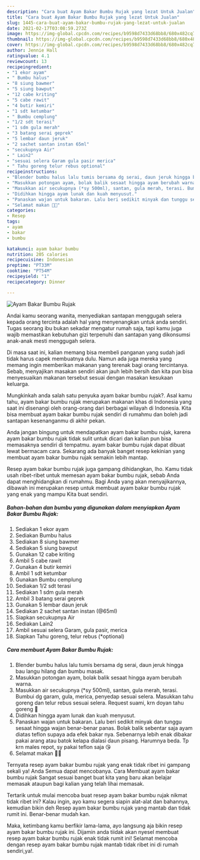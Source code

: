 ```yaml
---
description: "Cara buat Ayam Bakar Bumbu Rujak yang lezat Untuk Jualan"
title: "Cara buat Ayam Bakar Bumbu Rujak yang lezat Untuk Jualan"
slug: 1445-cara-buat-ayam-bakar-bumbu-rujak-yang-lezat-untuk-jualan
date: 2021-02-17T03:08:59.273Z
image: https://img-global.cpcdn.com/recipes/b9598d7433d68bb8/680x482cq70/ayam-bakar-bumbu-rujak-foto-resep-utama.jpg
thumbnail: https://img-global.cpcdn.com/recipes/b9598d7433d68bb8/680x482cq70/ayam-bakar-bumbu-rujak-foto-resep-utama.jpg
cover: https://img-global.cpcdn.com/recipes/b9598d7433d68bb8/680x482cq70/ayam-bakar-bumbu-rujak-foto-resep-utama.jpg
author: Jennie Hall
ratingvalue: 4.1
reviewcount: 13
recipeingredient:
- "1 ekor ayam"
- " Bumbu halus"
- "8 siung bawmer"
- "5 siung bawput"
- "12 cabe kriting"
- "5 cabe rawit"
- "4 butir kemiri"
- "1 sdt ketumbar"
- " Bumbu cemplung"
- "1/2 sdt terasi"
- "1 sdm gula merah"
- "3 batang serai geprek"
- "5 lembar daun jeruk"
- "2 sachet santan instan 65ml"
- "secukupnya Air"
- " Lain2"
- "sesuai selera Garam gula pasir merica"
- " Tahu goreng telur rebus optional"
recipeinstructions:
- "Blender bumbu halus lalu tumis bersama dg serai, daun jeruk hingga bau langu hilang dan bumbu masak."
- "Masukkan potongan ayam, bolak balik sesaat hingga ayam berubah warna."
- "Masukkan air secukupnya (*sy 500ml), santan, gula merah, terasi. Bumbui dg garam, gula, merica, penyedap sesuai selera. Masukkan tahu goreng dan telur rebus sesuai selera. Request suami, krn doyan tahu goreng 🤭"
- "Didihkan hingga ayam lunak dan kuah menyusut."
- "Panaskan wajan untuk bakaran. Lalu beri sedikit minyak dan tunggu sesaat hingga wajan benar-benar panas. Bolak balik sebentar saja ayam diatas teflon supaya ada efek bakar nya. Sebenarnya lebih enak dibakar pakai arang atau batok kelapa dialasi daun pisang. Harumnya beda. Tp krn males repot, sy pakai teflon saja 😘"
- "Selamat makan 🍚🍗"
categories:
- Resep
tags:
- ayam
- bakar
- bumbu

katakunci: ayam bakar bumbu 
nutrition: 205 calories
recipecuisine: Indonesian
preptime: "PT33M"
cooktime: "PT54M"
recipeyield: "1"
recipecategory: Dinner

---
```



![Ayam Bakar Bumbu Rujak](https://img-global.cpcdn.com/recipes/b9598d7433d68bb8/680x482cq70/ayam-bakar-bumbu-rujak-foto-resep-utama.jpg)

Andai kamu seorang wanita, menyediakan santapan menggugah selera kepada orang tercinta adalah hal yang menyenangkan untuk anda sendiri. Tugas seorang ibu bukan sekadar mengatur rumah saja, tapi kamu juga wajib memastikan kebutuhan gizi terpenuhi dan santapan yang dikonsumsi anak-anak mesti menggugah selera.

Di masa  saat ini, kalian memang bisa membeli panganan yang sudah jadi tidak harus capek membuatnya dulu. Namun ada juga mereka yang memang ingin memberikan makanan yang terenak bagi orang tercintanya. Sebab, menyajikan masakan sendiri akan jauh lebih bersih dan kita pun bisa menyesuaikan makanan tersebut sesuai dengan masakan kesukaan keluarga. 



Mungkinkah anda salah satu penyuka ayam bakar bumbu rujak?. Asal kamu tahu, ayam bakar bumbu rujak merupakan makanan khas di Indonesia yang saat ini disenangi oleh orang-orang dari berbagai wilayah di Indonesia. Kita bisa membuat ayam bakar bumbu rujak sendiri di rumahmu dan boleh jadi santapan kesenanganmu di akhir pekan.

Anda jangan bingung untuk mendapatkan ayam bakar bumbu rujak, karena ayam bakar bumbu rujak tidak sulit untuk dicari dan kalian pun bisa memasaknya sendiri di tempatmu. ayam bakar bumbu rujak dapat dibuat lewat bermacam cara. Sekarang ada banyak banget resep kekinian yang membuat ayam bakar bumbu rujak semakin lebih mantap.

Resep ayam bakar bumbu rujak juga gampang dihidangkan, lho. Kamu tidak usah ribet-ribet untuk memesan ayam bakar bumbu rujak, sebab Anda dapat menghidangkan di rumahmu. Bagi Anda yang akan menyajikannya, dibawah ini merupakan resep untuk membuat ayam bakar bumbu rujak yang enak yang mampu Kita buat sendiri.

<!--inarticleads1-->

##### Bahan-bahan dan bumbu yang digunakan dalam menyiapkan Ayam Bakar Bumbu Rujak:

1. Sediakan 1 ekor ayam
1. Sediakan  Bumbu halus
1. Sediakan 8 siung bawmer
1. Sediakan 5 siung bawput
1. Gunakan 12 cabe kriting
1. Ambil 5 cabe rawit
1. Gunakan 4 butir kemiri
1. Ambil 1 sdt ketumbar
1. Gunakan  Bumbu cemplung
1. Sediakan 1/2 sdt terasi
1. Sediakan 1 sdm gula merah
1. Ambil 3 batang serai geprek
1. Gunakan 5 lembar daun jeruk
1. Sediakan 2 sachet santan instan (@65ml)
1. Siapkan secukupnya Air
1. Sediakan  Lain2
1. Ambil sesuai selera Garam, gula pasir, merica
1. Siapkan  Tahu goreng, telur rebus (*optional)




<!--inarticleads2-->

##### Cara membuat Ayam Bakar Bumbu Rujak:

1. Blender bumbu halus lalu tumis bersama dg serai, daun jeruk hingga bau langu hilang dan bumbu masak.
1. Masukkan potongan ayam, bolak balik sesaat hingga ayam berubah warna.
1. Masukkan air secukupnya (*sy 500ml), santan, gula merah, terasi. Bumbui dg garam, gula, merica, penyedap sesuai selera. Masukkan tahu goreng dan telur rebus sesuai selera. Request suami, krn doyan tahu goreng 🤭
1. Didihkan hingga ayam lunak dan kuah menyusut.
1. Panaskan wajan untuk bakaran. Lalu beri sedikit minyak dan tunggu sesaat hingga wajan benar-benar panas. Bolak balik sebentar saja ayam diatas teflon supaya ada efek bakar nya. Sebenarnya lebih enak dibakar pakai arang atau batok kelapa dialasi daun pisang. Harumnya beda. Tp krn males repot, sy pakai teflon saja 😘
1. Selamat makan 🍚🍗




Ternyata resep ayam bakar bumbu rujak yang enak tidak ribet ini gampang sekali ya! Anda Semua dapat mencobanya. Cara Membuat ayam bakar bumbu rujak Sangat sesuai banget buat kita yang baru akan belajar memasak ataupun bagi kalian yang telah lihai memasak.

Tertarik untuk mulai mencoba buat resep ayam bakar bumbu rujak nikmat tidak ribet ini? Kalau ingin, ayo kamu segera siapin alat-alat dan bahannya, kemudian bikin deh Resep ayam bakar bumbu rujak yang mantab dan tidak rumit ini. Benar-benar mudah kan. 

Maka, ketimbang kamu berfikir lama-lama, ayo langsung aja bikin resep ayam bakar bumbu rujak ini. Dijamin anda tiidak akan nyesel membuat resep ayam bakar bumbu rujak enak tidak rumit ini! Selamat mencoba dengan resep ayam bakar bumbu rujak mantab tidak ribet ini di rumah sendiri,ya!.

